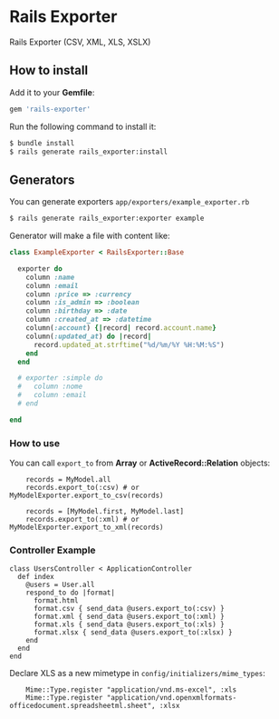 # Rails Exporter 

Rails Exporter (CSV, XML, XLS, XSLX)

## How to install

Add it to your **Gemfile**: 
```ruby
gem 'rails-exporter'
```

Run the following command to install it:
```sh
$ bundle install
$ rails generate rails_exporter:install
```

## Generators

You can generate exporters `app/exporters/example_exporter.rb`

```sh
$ rails generate rails_exporter:exporter example
```

Generator will make a file with content like:

```ruby
class ExampleExporter < RailsExporter::Base

  exporter do
    column :name
    column :email
    column :price => :currency
    column :is_admin => :boolean
    column :birthday => :date
    column :created_at => :datetime
    column(:account) {|record| record.account.name}
    column(:updated_at) do |record|
      record.updated_at.strftime("%d/%m/%Y %H:%M:%S")
    end
  end

  # exporter :simple do
  #   column :nome
  #   column :email
  # end

end
```

### How to use

You can call `export_to` from **Array** or **ActiveRecord::Relation** objects: 
```erb
    records = MyModel.all
    records.export_to(:csv) # or MyModelExporter.export_to_csv(records)
    
    records = [MyModel.first, MyModel.last]
    records.export_to(:xml) # or MyModelExporter.export_to_xml(records)
```

### Controller Example

```erb
class UsersController < ApplicationController
  def index
    @users = User.all
    respond_to do |format|
      format.html
      format.csv { send_data @users.export_to(:csv) }
      format.xml { send_data @users.export_to(:xml) }
      format.xls { send_data @users.export_to(:xls) }
      format.xlsx { send_data @users.export_to(:xlsx) }
    end
  end
end
```

Declare XLS as a new mimetype in `config/initializers/mime_types`:
```erb
    Mime::Type.register "application/vnd.ms-excel", :xls
    Mime::Type.register "application/vnd.openxmlformats-officedocument.spreadsheetml.sheet", :xlsx
```